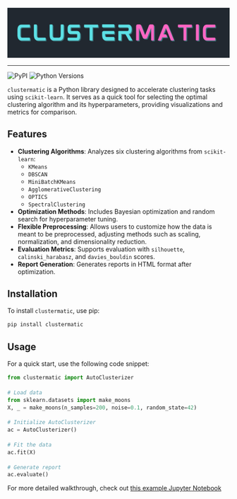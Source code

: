 ![clustermatic](https://raw.githubusercontent.com/AKapich/clustermatic/refs/heads/main/clustermatic/auxiliary/clustermatic.png)

---

![PyPI](https://img.shields.io/pypi/v/clustermatic)
![Python Versions](https://img.shields.io/pypi/pyversions/clustermatic)




`clustermatic` is a Python library designed to accelerate clustering tasks using `scikit-learn`. It serves as a quick tool for selecting the optimal clustering algorithm and its hyperparameters, providing visualizations and metrics for comparison.

## Features

- **Clustering Algorithms**: Analyzes six clustering algorithms from `scikit-learn`:
    - `KMeans`
    - `DBSCAN`
    - `MiniBatchKMeans`
    - `AgglomerativeClustering`
    - `OPTICS`
    - `SpectralClustering`
- **Optimization Methods**: Includes Bayesian optimization and random search for hyperparameter tuning.
- **Flexible Preprocessing**: Allows users to customize how the data is meant to be preprocessed, adjusting methods such as scaling, normalization, and dimensionality reduction.
- **Evaluation Metrics**: Supports evaluation with `silhouette`, `calinski_harabasz`, and `davies_bouldin` scores.
- **Report Generation**: Generates reports in HTML format after optimization.

## Installation

To install `clustermatic`, use pip:

```bash
pip install clustermatic
```


## Usage

For a quick start, use the following code snippet:

```python
from clustermatic import AutoClusterizer

# Load data
from sklearn.datasets import make_moons
X, _ = make_moons(n_samples=200, noise=0.1, random_state=42)

# Initialize AutoClusterizer
ac = AutoClusterizer()

# Fit the data
ac.fit(X)

# Generate report
ac.evaluate()
```

For more detailed walkthrough, check out [this example Jupyter Notebook](https://github.com/AKapich/clustermatic/blob/main/examples/example.ipynb)
